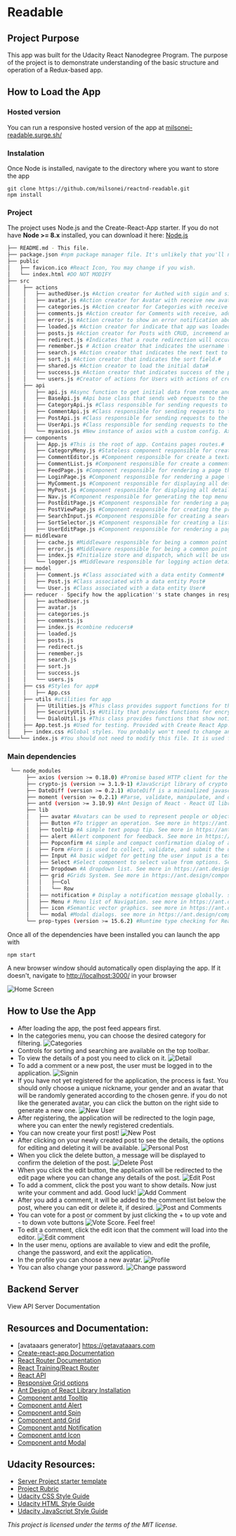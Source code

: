 # Readable
## Project Purpose

This app was built for the Udacity React Nanodegree Program. The purpose of the project is to demonstrate understanding of the basic structure and operation of a Redux-based app.

## How to Load the App
### Hosted version

You can run a responsive hosted version of the app at [milsonei-readable.surge.sh/](https://milsonei-readable.surge.sh/)

### Instalation
Once Node is installed, navigate to the directory where you want to store the app

```
git clone https://github.com/milsonei/reactnd-readable.git
npm install
```

### Project
The project uses Node.js and the Create-React-App starter. If you do not have **Node >= 8.x** installed, you can download it here: [Node.js](https://nodejs.org/en/)

```bash
├── README.md - This file.
├── package.json #npm package manager file. It's unlikely that you'll need to modify this.
├── public
│   ├── favicon.ico #React Icon, You may change if you wish.
│   └── index.html #DO NOT MODIFY
├── src
│    ├── actions
│    │   ├── authedUser.js #Action creator for Authed with sigin and signout actions.#
│    │   ├── avatar.js #Action creator for Avatar with receive new avatar action.#
│    │   ├── categories.js #Action creator for Categories with receive new categories action.#│
│    │   ├── comments.js #Action creator for Comments with receive, add and delete categories action.#	
│    │   ├── error.js #Action creator to show an error notification about the previous action having completed with error.#
│    │   ├── loaded.js #Action creator for indicate that app was loaded.#
│    │   ├── posts.js #Action creator for Posts with CRUD, incremend and decrement comment counter actions.#
│    │   ├── redirect.js #Indicates that a route redirection will occur.#
│    │   ├── remember.js # Action creator that indicates the username to be remembered at next login.#
│    │   ├── search.js #Action creator that indicates the next text to be searched.#
│    │   ├── sort.js #Action creator that indicates the sort field.#
│    │   ├── shared.js #Action creator to load the initial data# 	
│    │   ├── success.js #Action creator that indicates success of the previous action.# 
│    │   └── users.js #Creator of actions for Users with actions of creation of new user, change of password and change of avatar.# 	
│    ├── api
│    │   ├── api.js #Async function to get initial data from remote and local data storage.#
│    │   ├── BaseApi.js #Api base class that sends web requests to the remote data server using axios, a promise based HTTP client for the browser and node.js#
│    │   ├── CategoryApi.js #Class responsible for sending requests to the remote data server relative to the Category entity. This class is a BaseApi class specialization.#
│    │   ├── CommentApi.js #Class responsible for sending requests to the remote data server relative to the Comment entity. This class is a BaseApi class specialization.#
│    │   ├── PostApi.js #Class responsible for sending requests to the remote data server relative to the Post entity. This class is a BaseApi class specialization.#
│    │   ├── UserApi.js #Class responsible for sending requests to the remote data server relative to the User entity. This class is a BaseApi class specialization.#
│    │   └── myaxios.js #New instance of axios with a custom config. Axios is a promise based HTTP client for the browser and node.js.#
│    ├── components
│    │   ├── App.js #This is the root of app. Contains pages routes.#
│    │   ├── CategoryMeny.js #Stateless component responsible for create a category menu based on Dropdown component from React UI library ANTD.#
│    │   ├── CommentEditor.js #Component responsible for create a textarea for inputting comments, a "Add Comment "button and "Clear' button based on Form, TextArea e Button components from React UI library ANTD.#
│    │   ├── CommentList.js #Component responsible for create a comment list based on custom component MyComment.#
│    │   ├── FeedPage.js #Component responsible for rendering a page that lists all posts based on the MyPost custom component, which shows the title, body limited to 60 characters, author, time, comment counter, and post category.#
│    │   ├── LoginPage.js #Component responsible for rendering a page that allows a registered user to enter the app using a nickname and password, as well as a link to open the new user registration page.#
│    │   ├── MyComment.js #Component responsible for displaying all details of a comment, such as author, creation time, and buttons to increment or decrement the comment score. If the logged in user is the author, he or she can delete the comment.#
│    │   ├── MyPost.js #Component responsible for displaying all details of a post, such as author, creation time, comments counter, category, and buttons to increment or decrement the posting score. If the logged in user is the author, they can delete or edit the post in view mode. The following React UI library ANTD components are used: Alert, Comment, Icon, Tooltip, Avatar, Row, Col and Popconfirm.#
│    │   ├── Nav.js #Component responsible for generating the top menu of the application. Because it is a component that is rendered on all pages, it serves as the point of redirection. This component renders the Menu, Icon and Avatar components from React UI library ANTD.#	
│    │   ├── PostEditPage.js #Component responsible for rendering a page for creating and editing a particular post. The AND components used on this page are: Avatar, Tooltip, Select, Form, Button, Input.#
│    │   ├── PostViewPage.js #Component responsible for creating the preview page for all details of a particular post and the comments associated with this post. The AND components used on this page are: Form, Avatar, Comment, and Col.#
│    │   ├── SearchInput.js #Component responsible for creating a search field based on the Search component from React UI library ANTD#
│    │   ├── SortSelector.js #Component responsible for creating a list containing fields available for sorting a list of posts or comments. The AND components used on this page are: Form, Select and Tooltip.#
│    │   ├── UserEditPage.js #Component responsible for rendering a page for creating and editing a particular user. The AND components used on this page are: Icon, Form, Button, Input, Avatar, Tooltip, Select, Row, Col.#
│    ├── middleware
│    │   ├── cache.js #Middleware responsible for being a common point of capture and storage in the local data storage coming from several actions.#
│    │   ├── error.js #Middleware responsible for being a common point to capture and view the error message using the notification component from React UI library ANTD.#
│    │   ├── index.js #Initialize store and dispatch, which will be used later.#
│    │   └── logger.js #Middleware responsible for logging action details and status details in the browser console. Available only in the development environment.#	
│    ├── model
│    │   ├── Comment.js #Class associated with a data entity Comment#
│    │   ├── Post.js #Class associated with a data entity Post#
│    │   └── User.js #Class associated with a data entity User#
│    ├── reducer - Specify how the application''s state changes in response to actions sent to the store
│    │   ├── authedUser.js
│    │   ├── avatar.js
│    │   ├── categories.js
│    │   ├── comments.js
│    │   ├── index.js #combine reducers#
│    │   ├── loaded.js 
│    │   ├── posts.js 
│    │   ├── redirect.js
│    │   ├── remember.js
│    │   ├── search.js
│    │   ├── sort.js
│    │   ├── success.js 
│    │   └── users.js
│    ├── css #Styles for app#
│    │   ├── App.css
│    ├── utils #utilities for app
│    │   ├── Utilities.js #This class provides support functions for the entire application#│
│    │   ├── SecurityUtil.js #Utility that provides functions for encrypting and decrypting using the CryptoJS API#
│    │   └── DialoUtil.js #This class provides functions that show notifications and dialogs from the ANTD library#
│    ├── App.test.js #Used for testing. Provided with Create React App.
│    ├── index.css #Global styles. You probably won't need to change anything here.
└───└── index.js #You should not need to modify this file. It is used for DOM rendering only.
```

### Main dependencies
```bash
 └── node_modules
      ├── axios (version >= 0.18.0) #Promise based HTTP client for the browser and node.js. See more in https://github.com/axios/axios#installing
      ├── crypto-js (version >= 3.1.9-1) #JavaScript library of crypto standards. See more in https://github.com/brix/crypto-js#nodejs-install
      ├── DateDiff (version >= 0.2.1) #DateDiff is a minimalized javascript date arithmetic extension.. See more in https://github.com/melvinsembrano/date-diff#installation
      ├── moment (version >= 0.2.1) #Parse, validate, manipulate, and display dates and times in JavaScript. See more in http://momentjs.com
      ├── antd (version >= 3.10.9) #Ant Design of React - React UI library antd that contains a set of high quality components and demos for building rich, interactive user interfaces. See more in https://ant.design/docs/react/introduce#Installation
      ├── lib
      │   ├── avatar #Avatars can be used to represent people or objects. It supports images, Icons, or letters. See more in https://ant.design/components/avatar/
      │   ├── Button #To trigger an operation. See more in https://ant.design/components/button/
      │   ├── tooltip #A simple text popup tip. See more in https://ant.design/components/tooltip/
      │   ├── alert #Alert component for feedback. See more in https://ant.design/components/alert/
      │   ├── Popconfirm #A simple and compact confirmation dialog of an action. See more in https://ant.design/components/Popconfirm/
      │   ├── Form #Form is used to collect, validate, and submit the user input, usually contains various form items including checkbox, radio, input, select, and etc. See more in https://ant.design/components/form/
      │   ├── Input #A basic widget for getting the user input is a text field. Keyboard and mouse can be used for providing or changing data. See more in https://ant.design/components/input/
      │   ├── Select #Select component to select value from options. See more in https://ant.design/components/select/
      │   ├── Dropdown #A dropdown list. See more in https://ant.design/components/dropdown/
      │   ├── grid #Grids System. See more in https://ant.design/components/grid/
      │   │   ├──Col
      │   │   └── Row 
      │   ├── notification # Display a notification message globally. see more in https://ant.design/components/notification/
      │   ├── Menu # Menu list of Navigation. see more in https://ant.design/components/menu/
      │   ├── icon #Semantic vector graphics. see more in https://ant.design/components/icon/
      │   └── modal #Modal dialogs. see more in https://ant.design/components/modal/
      └── prop-types (version >= 15.6.2) #Runtime type checking for React props and similar objects. see more in https://www.npmjs.com/package/prop-types
```

Once all of the dependencies have been installed you can launch the app with

```
npm start
```
A new browser window should automatically open displaying the app. If it doesn't, navigate to [http://localhost:3000/](http://localhost:3000/) in your browser

![Home Screen](src/images/screenshots/home.jpg "home screen")

## How to Use the App
- After loading the app, the post feed appears first.
- In the categories menu, you can choose the desired category for filtering.
 ![Categories](src/images/screenshots/categories.jpg "categories")
- Controls for sorting and searching are available on the top toolbar.
- To view the details of a post you need to click on it.
 ![Detail](src/images/screenshots/post-detail.jpg "detail")
- To add a comment or a new post, the user must be logged in to the application.
 ![Signin](src/images/screenshots/signin.jpg "signin")
- If you have not yet registered for the application, the process is fast. You should only choose a unique nickname, your gender and an avatar that will be randomly generated according to the chosen genre. if you do not like the generated avatar, you can click the button on the right side to generate a new one.
 ![New User](src/images/screenshots/create-user.jpg "new-user")
- After registering, the application will be redirected to the login page, where you can enter the newly registered credentials.
- You can now create your first post!
 ![New Post](src/images/screenshots/new-post.jpg "new-post")
- After clicking on your newly created post to see the details, the options for editing and deleting it will be available.
 ![Personal Post](src/images/screenshots/personal-post.jpg "personal-post")
- When you click the delete button, a message will be displayed to confirm the deletion of the post.
 ![Delete Post](src/images/screenshots/delete-post.jpg "delete-post")
- When you click the edit button, the application will be redirected to the edit page where you can change any details of the post.
 ![Edit Post](src/images/screenshots/edit-post.jpg "edit-post")
- To add a comment, click the post you want to show details. Now just write your comment and add. Good luck!
 ![Add Comment](src/images/screenshots/add-comment.jpg "add-comment")
- After you add a comment, it will be added to the comment list below the post, where you can edit or delete it, if desired.
 ![Post and Comments](src/images/screenshots/post-and-comments-view.jpg "post-and-comments")
- You can vote for a post or comment by just clicking the + to up vote and - to down vote buttons ![Vote Score](src/images/screenshots/vote-score.jpg "vote-score"). Feel free!
- To edit a comment, click the edit icon that the comment will load into the editor.
 ![Edit comment](src/images/screenshots/edit-comment.jpg "edit-comment")
- In the user menu, options are available to view and edit the profile, change the password, and exit the application.
- In the profile you can choose a new avatar.
 ![Profile](src/images/screenshots/edit-profile.jpg "edit-profile")
- You can also change your password.
 ![Change password](src/images/screenshots/change-password.jpg "change-password")
## Backend Server
View API Server Documentation

## Resources and Documentation:
- [avataaars generator] https://getavataaars.com
- [Create-react-app Documentation](https://github.com/facebookincubator/create-react-app)
- [React Router Documentation](http://knowbody.github.io/react-router-docs/)
- [React Training/React Router](https://reacttraining.com/react-router/web/api/BrowserRouter)
- [React API](https://facebook.github.io/react/docs/react-api.html)
- [Responsive Grid options](https://getbootstrap.com/docs/4.1/layout/grid/#grid-options)
- [Ant Design of React Library Installation](https://ant.design/docs/react/introduce#Installation)
- [Component antd Tooltip](https://ant.design/components/tooltip/)
- [Component antd Alert](https://ant.design/components/alert/)
- [Component antd Spin](https://ant.design/components/spin/)
- [Component antd Grid](https://ant.design/components/grid/)
- [Component antd Notification](https://ant.design/components/notification/)
- [Component antd Icon](https://ant.design/components/icon/)
- [Component antd Modal](https://ant.design/components/modal/)

## Udacity Resources:

- [Server Project starter template](https://github.com/udacity/reactnd-project-readable-starter)
- [Project Rubric](https://review.udacity.com/#!/rubrics/918/view)
- [Udacity CSS Style Guide](http://udacity.github.io/frontend-nanodegree-styleguide/css.html)
- [Udacity HTML Style Guide](http://udacity.github.io/frontend-nanodegree-styleguide/index.html)
- [Udacity JavaScript Style Guide](http://udacity.github.io/frontend-nanodegree-styleguide/javascript.html)

_This project is licensed under the terms of the MIT license._